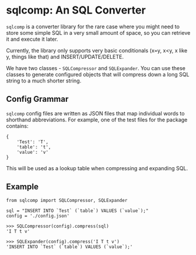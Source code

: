 # sqlcomp: An SQL Converter

`sqlcomp` is a converter library for the rare case where you might need to store some simple SQL in a very small amount of space, so you can retrieve it and execute it later.

Currently, the library only supports very basic conditionals (x=y, x<y, x like y, things like that) and INSERT/UPDATE/DELETE.

We have two classes - `SQLCompressor` and `SQLExpander`.
You can use these classes to generate configured objects that will compress down a long SQL string to a much shorter string.

## Config Grammar
`sqlcomp` config files are written as JSON files that map individual words to shorthand abbreviations.
For example, one of the test files for the package contains:

```
{
    'Test': 'T',
    'table': 't',
    'value': 'v'
}
```

This will be used as a lookup table when compressing and expanding SQL.

## Example
```
from sqlcomp import SQLCompressor, SQLExpander

sql = "INSERT INTO `Test` (`table`) VALUES (`value`);"
config = './config.json'

>>> SQLCompressor(config).compress(sql)
'I T t v'

>>> SQLExpander(config).compress('I T t v')
'INSERT INTO `Test` (`table`) VALUES (`value`);'
```